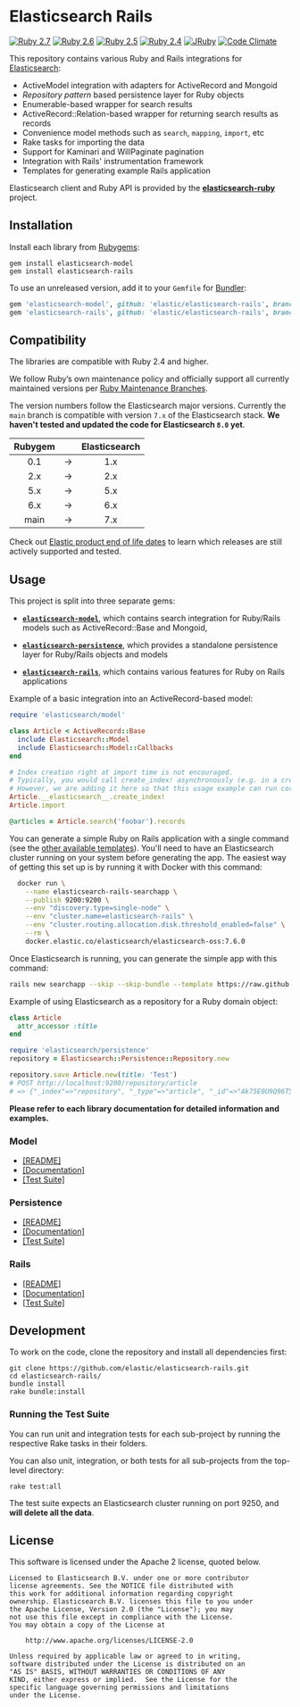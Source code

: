 # Elasticsearch Rails

[![Ruby 2.7](https://github.com/elastic/elasticsearch-rails/workflows/Ruby%202.7/badge.svg)](https://github.com/elastic/elasticsearch-rails/actions)
[![Ruby 2.6](https://github.com/elastic/elasticsearch-rails/workflows/Ruby%202.6/badge.svg)](https://github.com/elastic/elasticsearch-rails/actions)
[![Ruby 2.5](https://github.com/elastic/elasticsearch-rails/workflows/Ruby%202.5/badge.svg)](https://github.com/elastic/elasticsearch-rails/actions)
[![Ruby 2.4](https://github.com/elastic/elasticsearch-rails/workflows/Ruby%202.4/badge.svg)](https://github.com/elastic/elasticsearch-rails/actions)
[![JRuby](https://github.com/elastic/elasticsearch-rails/workflows/JRuby/badge.svg)](https://github.com/elastic/elasticsearch-rails/actions)
[![Code Climate](https://codeclimate.com/github/elastic/elasticsearch-rails/badges/gpa.svg)](https://codeclimate.com/github/elastic/elasticsearch-rails)

This repository contains various Ruby and Rails integrations for [Elasticsearch](http://elasticsearch.org):

* ActiveModel integration with adapters for ActiveRecord and Mongoid
* _Repository pattern_ based persistence layer for Ruby objects
* Enumerable-based wrapper for search results
* ActiveRecord::Relation-based wrapper for returning search results as records
* Convenience model methods such as `search`, `mapping`, `import`, etc
* Rake tasks for importing the data
* Support for Kaminari and WillPaginate pagination
* Integration with Rails' instrumentation framework
* Templates for generating example Rails application

Elasticsearch client and Ruby API is provided by the
**[elasticsearch-ruby](https://github.com/elastic/elasticsearch-ruby)** project.

## Installation

Install each library from [Rubygems](https://rubygems.org/gems/elasticsearch):

    gem install elasticsearch-model
    gem install elasticsearch-rails

To use an unreleased version, add it to your `Gemfile` for [Bundler](http://bundler.io):

```ruby
gem 'elasticsearch-model', github: 'elastic/elasticsearch-rails', branch: '5.x'
gem 'elasticsearch-rails', github: 'elastic/elasticsearch-rails', branch: '5.x'
```

## Compatibility

The libraries are compatible with Ruby 2.4 and higher.

We follow Ruby’s own maintenance policy and officially support all currently maintained versions per [Ruby Maintenance Branches](https://www.ruby-lang.org/en/downloads/branches/).

The version numbers follow the Elasticsearch major versions. Currently the `main` branch is compatible with version `7.x` of the Elasticsearch stack. **We haven't tested and updated the code for Elasticsearch `8.0` yet**.

| Rubygem       |   | Elasticsearch |
|:-------------:|:-:| :-----------: |
| 0.1           | → | 1.x           |
| 2.x           | → | 2.x           |
| 5.x           | → | 5.x           |
| 6.x           | → | 6.x           |
| main          | → | 7.x           |

Check out [Elastic product end of life dates](https://www.elastic.co/support/eol) to learn which releases are still actively supported and tested.

## Usage

This project is split into three separate gems:

* [**`elasticsearch-model`**](https://github.com/elastic/elasticsearch-rails/tree/main/elasticsearch-model),
  which contains search integration for Ruby/Rails models such as ActiveRecord::Base and Mongoid,

* [**`elasticsearch-persistence`**](https://github.com/elastic/elasticsearch-rails/tree/main/elasticsearch-persistence),
  which provides a standalone persistence layer for Ruby/Rails objects and models

* [**`elasticsearch-rails`**](https://github.com/elastic/elasticsearch-rails/tree/main/elasticsearch-rails),
  which contains various features for Ruby on Rails applications

Example of a basic integration into an ActiveRecord-based model:

```ruby
require 'elasticsearch/model'

class Article < ActiveRecord::Base
  include Elasticsearch::Model
  include Elasticsearch::Model::Callbacks
end

# Index creation right at import time is not encouraged.
# Typically, you would call create_index! asynchronously (e.g. in a cron job)
# However, we are adding it here so that this usage example can run correctly.
Article.__elasticsearch__.create_index!
Article.import

@articles = Article.search('foobar').records
```

You can generate a simple Ruby on Rails application with a single command
(see the [other available templates](https://github.com/elastic/elasticsearch-rails/tree/main/elasticsearch-rails#rails-application-templates)). You'll need to have an Elasticsearch cluster running on your system before generating the app. The easiest way of getting this set up is by running it with Docker with this command:

```bash
  docker run \
    --name elasticsearch-rails-searchapp \
    --publish 9200:9200 \
    --env "discovery.type=single-node" \
    --env "cluster.name=elasticsearch-rails" \
    --env "cluster.routing.allocation.disk.threshold_enabled=false" \
    --rm \
    docker.elastic.co/elasticsearch/elasticsearch-oss:7.6.0
```

Once Elasticsearch is running, you can generate the simple app with this command:

```bash
rails new searchapp --skip --skip-bundle --template https://raw.github.com/elasticsearch/elasticsearch-rails/main/elasticsearch-rails/lib/rails/templates/01-basic.rb
```

Example of using Elasticsearch as a repository for a Ruby domain object:

```ruby
class Article
  attr_accessor :title
end

require 'elasticsearch/persistence'
repository = Elasticsearch::Persistence::Repository.new

repository.save Article.new(title: 'Test')
# POST http://localhost:9200/repository/article
# => {"_index"=>"repository", "_type"=>"article", "_id"=>"Ak75E0U9Q96T5Y999_39NA", ...}
```

**Please refer to each library documentation for detailed information and examples.**

### Model

* [[README]](https://github.com/elastic/elasticsearch-rails/blob/main/elasticsearch-model/README.md)
* [[Documentation]](http://rubydoc.info/gems/elasticsearch-model/)
* [[Test Suite]](https://github.com/elastic/elasticsearch-rails/tree/main/elasticsearch-model/spec/elasticsearch/model)

### Persistence

* [[README]](https://github.com/elastic/elasticsearch-rails/blob/main/elasticsearch-persistence/README.md)
* [[Documentation]](http://rubydoc.info/gems/elasticsearch-persistence/)
* [[Test Suite]](https://github.com/elastic/elasticsearch-rails/tree/main/elasticsearch-persistence/spec)

### Rails

* [[README]](https://github.com/elastic/elasticsearch-rails/blob/main/elasticsearch-rails/README.md)
* [[Documentation]](http://rubydoc.info/gems/elasticsearch-rails)
* [[Test Suite]](https://github.com/elastic/elasticsearch-rails/tree/main/elasticsearch-rails/spec)

## Development

To work on the code, clone the repository and install all dependencies first:

```
git clone https://github.com/elastic/elasticsearch-rails.git
cd elasticsearch-rails/
bundle install
rake bundle:install
```

### Running the Test Suite

You can run unit and integration tests for each sub-project by running the respective Rake tasks in their folders.

You can also unit, integration, or both tests for all sub-projects from the top-level directory:

    rake test:all

The test suite expects an Elasticsearch cluster running on port 9250, and **will delete all the data**.

## License

This software is licensed under the Apache 2 license, quoted below.

    Licensed to Elasticsearch B.V. under one or more contributor
    license agreements. See the NOTICE file distributed with
    this work for additional information regarding copyright
    ownership. Elasticsearch B.V. licenses this file to you under
    the Apache License, Version 2.0 (the "License"); you may
    not use this file except in compliance with the License.
    You may obtain a copy of the License at
    
    	http://www.apache.org/licenses/LICENSE-2.0
    
    Unless required by applicable law or agreed to in writing,
    software distributed under the License is distributed on an
    "AS IS" BASIS, WITHOUT WARRANTIES OR CONDITIONS OF ANY
    KIND, either express or implied.  See the License for the
    specific language governing permissions and limitations
    under the License.
